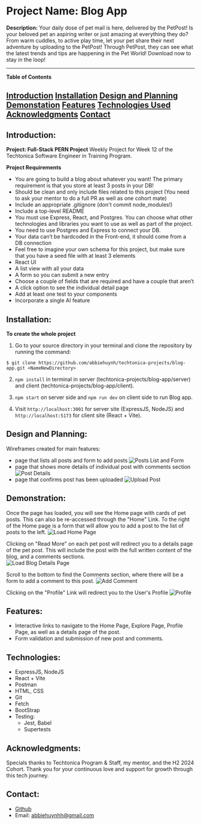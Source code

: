 # Project Name: Blog App

**Description:**
Your daily dose of pet mail is here, delivered by the PetPost! Is your beloved pet an aspiring writer or just amazing at everything they do? From warm cuddles, to active play time, let your pet share their next adventure by uploading to the PetPost! Through PetPost, they can see what the latest trends and tips are happening in the Pet World! Download now to stay in the loop!

---

**Table of Contents**

[Introduction](#introduction)
[Installation](#installation)
[Design and Planning](#design-and-planning)
[Demonstation](#demonstration)
[Features](#features)
[Technologies Used](#technologies-used)
[Acknowledgments](#acknowledgments)
[Contact](#contact)
---

## Introduction: 
**Project: Full-Stack PERN Project**
Weekly Project for Week 12 of the Techtonica Software Engineer in Training Program.

**Project Requirements**
- You are going to build a blog about whatever you want! The primary requirement is that you store at least 3 posts in your DB!
- Should be clean and only include files related to this project (You need to ask your mentor to do a full PR as well as one cohort mate)
- Include an appropriate .gitignore (don't commit node_modules!)
- Include a top-level README
- You must use Express, React, and Postgres. You can choose what other technologies and libraries you want to use as well as part of the project.
- You need to use Postgres and Express to connect your DB.
- Your data can’t be hardcoded in the Front-end, it should come from a DB connection
- Feel free to imagine your own schema for this project, but make sure that you have a seed file with at least 3 elements
- React UI
- A list view with all your data
- A form so you can submit a new entry
- Choose a couple of fields that are required and have a couple that aren’t
- A click option to see the individual detail page
- Add at least one test to your components
- Incorporate a single AI feature


## Installation: 
**To create the whole project**
1.  Go to your source directory in your terminal and clone the repository by running the command:

```
$ git clone https://github.com/abbiehuynh/techtonica-projects/blog-app.git <NameNewDirectory>
```
2. `npm install` in terminal in server (techtonica-projects/blog-app/server) and client (techtonica-projects/blog-app/client).

3. `npm start` on server side and `npm run dev` on client side to run Blog app.

4. Visit `http://localhost:3001` for server site (ExpressJS, NodeJS) and `http://localhost:5173` for client site (React + Vite).

## Design and Planning:
Wireframes created for main features:
- page that lists all posts and form to add posts
![Posts List and Form ](./client/src/assets/home-design.png)
- page that shows more details of individual post with comments section
![Post Details](./client/src/assets/post-details-design.png)
- page that confirms post has been uploaded
![Upload Post](./client/src/assets/home-posted-design.png)

## Demonstration:

Once the page has loaded, you will see the Home page with cards of pet posts. This can also be re-accessed through the "Home" Link. To the right of the Home page is a form that will allow you to add a post to the list of posts to the left.
![Load Home Page](./client/src/assets/home-page.png)

Clicking on "Read More" on each pet post will redirect you to a details page of the pet post. This will include the post with the full written content of the blog, and a comments sections.  
![Load Blog Details Page](./client/src/assets/post-details-page.png)

Scroll to the bottom to find the Comments section, where there will be a form to add a comment to this post.
![Add Comment](./client/src/assets/post-details-page-comments.png)

Clicking on the "Profile" Link will redirect you to the User's Profile
![Profile](./client/src/assets/profile-page.png)


## Features: 
- Interactive links to navigate to the Home Page, Explore Page, Profile Page, as well as a details page of the post. 
- Form validation and submission of new post and comments. 


## Technologies: 
- ExpressJS, NodeJS
- React + Vite  
- Postman     
- HTML, CSS
- Git
- Fetch
- BootStrap
- Testing:
    - Jest, Babel 
    - Supertests

## Acknowledgments:
Specials thanks to Techtonica Program & Staff, my mentor, and the H2 2024 Cohort. Thank you for your continuous love and support for growth through this tech journey. 

## Contact: 
- [Github](https://github.com/abbiehuynh)
- Email: abbiehuynhh@gmail.com